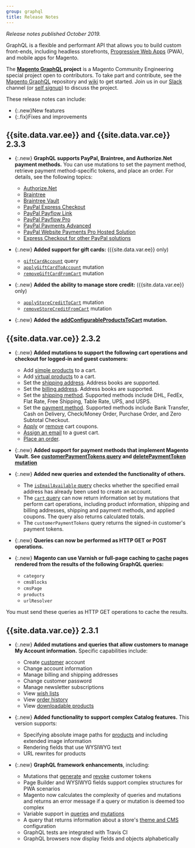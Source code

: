 ```yaml
---
group: graphql
title: Release Notes
---
```


*Release notes published October 2019.*

GraphQL is a flexible and performant API that allows you to build custom front-ends, including headless storefronts, [Progressive Web Apps](https://github.com/magento/pwa-studio) (PWA), and mobile apps for Magento.

The **[Magento GraphQL](https://github.com/magento/graphql-ce) project** is a Magento Community Engineering special project open to contributors.
To take part and contribute, see the [Magento GraphQL](https://github.com/magento/graphql-ce) repository and [wiki](https://github.com/magento/graphql-ce/wiki) to get started. Join us in our [Slack](https://magentocommeng.slack.com/messages/C8076E0KS) channel (or [self signup](https://tinyurl.com/engcom-slack)) to discuss the project.

These release notes can include:

-  {:.new}New features
-  {:.fix}Fixes and improvements

## {{site.data.var.ee}} and {{site.data.var.ce}} 2.3.3

-  {:.new} **GraphQL supports PayPal, Braintree, and Authorize.Net payment methods.** You can use mutations to set the payment method, retrieve payment method-specific tokens, and place an order. For details, see the following topics:

   -  [Authorize.Net]({{page.baseurl}}/graphql/payment-methods/authorize-net.html)
   -  [Braintree]({{page.baseurl}}/graphql/payment-methods/braintree.html)
   -  [Braintree Vault]({{page.baseurl}}/graphql/payment-methods/braintree-vault.html)
   -  [PayPal Express Checkout]({{page.baseurl}}/graphql/payment-methods/paypal-express-checkout.html)
   -  [PayPal Payflow Link]({{page.baseurl}}/graphql/payment-methods/payflow-link.html)
   -  [PayPal Payflow Pro]({{page.baseurl}}/graphql/payment-methods/payflow-pro.html)
   -  [PayPal Payments Advanced]({{page.baseurl}}/graphql/payment-methods/payments-advanced.html)
   -  [PayPal Website Payments Pro Hosted Solution]({{page.baseurl}}/graphql/payment-methods/hosted-pro.html)
   -  [Express Checkout for other PayPal solutions]({{page.baseurl}}/graphql/payment-methods/payflow-express.html)

-  {:.new} **Added support for gift cards:** ({{site.data.var.ee}} only)
   -  [`giftCardAccount`]({{page.baseurl}}/graphql/queries/giftcard-account.html) query
   -  [`applyGiftCardToAccount`]({{page.baseurl}}/graphql/mutations/apply-giftcard.html) mutation
   -  [`removeGiftCardFromCart`]({{page.baseurl}}/graphql/mutations/remove-giftcard.html) mutation

-  {:.new} **Added the ability to manage store credit:** ({{site.data.var.ee}} only)
   -  [`applyStoreCreditToCart`]({{page.baseurl}}/graphql/mutations/apply-store-credit.html) mutation
   -  [`removeStoreCreditFromCart`]({{page.baseurl}}/graphql/mutations/remove-store-credit.html) mutation

-  {:.new} **Added the [addConfigurableProductsToCart]({{page.baseurl}}/graphql/mutations/add-configurable-products.html) mutation.**

## {{site.data.var.ce}} 2.3.2

-  {:.new} **Added mutations to support the following cart operations and checkout for logged-in and guest customers:**

   -  Add [simple products]({{page.baseurl}}/graphql/mutations/add-simple-products.html) to a cart.
   -  Add [virtual products]({{page.baseurl}}/graphql/mutations/add-virtual-products.html) to a cart.
   -  Set the [shipping address]({{page.baseurl}}/graphql/mutations/set-shipping-address.html). Address books are supported.
   -  Set the [billing address]({{page.baseurl}}/graphql/mutations/set-billing-address.html). Address books are supported.
   -  Set the [shipping method]({{page.baseurl}}/graphql/mutations/set-shipping-method.html). Supported methods include DHL, FedEx, Flat Rate, Free Shipping, Table Rate, UPS, and USPS.
   -  Set the [payment method]({{page.baseurl}}/graphql/mutations/set-payment-method.html). Supported methods include Bank Transfer, Cash on Delivery, Check/Money Order, Purchase Order, and Zero Subtotal Checkout.
   -  [Apply]({{page.baseurl}}/graphql/mutations/apply-coupon.html) or [remove]({{page.baseurl}}/graphql/mutations/remove-coupon.html) cart coupons.
   -  [Assign an email]({{page.baseurl}}/graphql/mutations/set-guest-email.html) to a guest cart.
   -  [Place an order]({{page.baseurl}}/graphql/mutations/place-order.html).

-  {:.new} **Added support for payment methods that implement Magento Vault. See [customerPaymentTokens query]({{page.baseurl}}/graphql/queries/customer-payment-tokens.html) and [deletePaymentToken mutation]({{page.baseurl}}/graphql/mutations/delete-payment-token.html)**

-  {:.new} **Added new queries and extended the functionality of others.**

   -  The [`isEmailAvailable` query]({{page.baseurl}}/graphql/queries/is-email-available.html) checks whether the specified email address has already been used to create an account.
   -  The [`cart` query]({{page.baseurl}}/graphql/queries/cart.html) can now return information set by mutations that perform cart operations, including product information, shipping and billing addresses, shipping and payment methods, and applied coupons. The query also returns calculated totals.
   -  The `customerPaymentTokens` query returns the signed-in customer's payment tokens.

-  {:.new} **Queries can now be performed as HTTP GET or POST operations.**

-  {:.new} **Magento can use Varnish or full-page caching to [cache]({{page.baseurl}}/graphql/caching.html) pages rendered from the results of the following GraphQL queries:**

   -  `category`
   -  `cmsBlocks`
   -  `cmsPage`
   -  `products`
   -  `urlResolver`

  You must send these queries as HTTP GET operations to cache the results.

## {{site.data.var.ce}} 2.3.1

-  {:.new} **Added mutations and queries that allow customers to manage My Account information.** Specific capabilities include:
   -  Create [customer]({{page.baseurl}}/graphql/mutations/create-customer.html) account
   -  Change account information
   -  Manage billing and shipping addresses
   -  Change customer password
   -  Manage newsletter subscriptions
   -  View [wish lists]({{page.baseurl}}/graphql/queries/wishlist.html)
   -  View [order history]({{page.baseurl}}/graphql/queries/customer-orders.html)
   -  View [downloadable products]({{page.baseurl}}/graphql/product/downloadable-product.html)

-  {:.new} **Added functionality to support complex Catalog features.** This version supports:
   -  Specifying absolute image paths for [products]({{page.baseurl}}/graphql/queries/products.html) and including extended image information
   -  Rendering fields that use WYSIWYG text
   -  URL rewrites for products​

-  {:.new} **GraphQL framework enhancements**, including:
   -  Mutations that [generate]({{page.baseurl}}/graphql/mutations/generate-customer-token.html) and [revoke]({{page.baseurl}}/graphql/mutations/revoke-customer-token.html) customer tokens
   -  Page Builder and WYSIWYG fields support complex structures for PWA scenarios
   -  Magento now calculates the complexity of queries and mutations and returns an error message if a query or mutation is deemed too complex
   -  Variable support in [queries]({{page.baseurl}}/graphql/queries.html) and [mutations]({{page.baseurl}}/graphql/mutations.html)
   -  A query that returns information about a store's [theme and CMS]({{page.baseurl}}/graphql/queries/store-config.html) configuration
   -  GraphQL tests are integrated with Travis CI​
   -  GraphQL browsers now display fields and objects alphabetically
